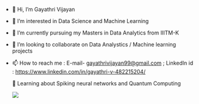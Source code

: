 - 👋 Hi, I’m Gayathri Vijayan
- 👀 I’m interested in Data Science and Machine Learning
- 🌱 I’m currently pursuing my Masters in Data Analytics from IIITM-K
- 💞️ I’m looking to collaborate on Data Analystics / Machine learning projects
- 📫 How to reach me : E-mail- gayathrivijayan99@gmail.com ; LinkedIn id : https://www.linkedin.com/in/gayathri-v-482215204/

  🌱 Learning about Spiking neural networks and Quantum Computing


     <img src="https://github-readme-stats.vercel.app/api?username=gayathrivijayan1999&&show_icons=true&title_color=ffffff&icon_color=bb2acf&text_color=daf7dc&bg_color=151515">



<!---
gayathrivijayan1999/gayathrivijayan1999 is a ✨ special ✨ repository because its `README.md` (this file) appears on your GitHub profile.
You can click the Preview link to take a look at your changes.
--->
